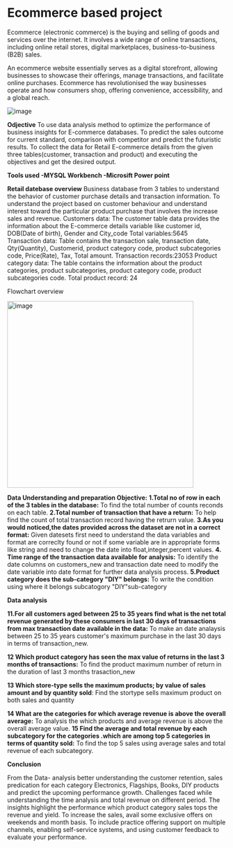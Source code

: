 # Ecommerce based project 

Ecommerce (electronic commerce) is the buying and selling of goods and services over the internet. It involves a wide range of online transactions, including online retail stores, digital marketplaces, business-to-business (B2B) sales.

An ecommerce website essentially serves as a digital storefront, allowing businesses to showcase their offerings, manage transactions, and facilitate online purchases. Ecommerce has revolutionised the way businesses operate and how consumers shop, offering convenience, accessibility, and a global reach.
 

![image](https://github.com/user-attachments/assets/78558d76-f4e8-479f-a9e0-3b03cd1e23e5)






**Odjective**
To use data analysis method to optimize the performance of business insights for E-commerce databases.
To predict the sales outcome for current standard, comparison with competitor and predict the futuristic results.
To collect the data for Retail E-commerce details from the given three tables(customer, transaction and product) and executing the objectives and get the desired output.

**Tools used
-MYSQL Workbench
-Microsift Power point** 

**Retail datebase overview**
Business database from 3 tables to understand the behavior of customer purchase  details and transaction information.
To understand the project based on customer behaviour and understand interest toward the particular product purchase that involves the increase sales and revenue.
Customers data: The customer table data provides the information about the E-commerce details variable like customer id, DOB(Date of birth), Gender and City_code 
Total variables:5645	
Transaction data: Table contains the transaction sale, transaction date, Qty(Quantity), Customerid, product category code, product subcategories code, Price(Rate), Tax, Total amount.
Transaction records:23053
Product category data: The table contains the information about the product categories, product subcategories, product category code, product subcategories code. Total product record: 24

 Flowchart overview

<img width="428" alt="image" src="https://github.com/user-attachments/assets/946fa5c0-658a-4d81-bfbf-2fb3ef35523d">

**Data Understanding and preparation
Objective:**
**1.Total no of row in each of the 3 tables in the database:** To find the total number of counts reconds on each table.
**2.Total number of transaction that have a return:** To help find the count of total transaction record having the retrurn value.
**3.As you would noticed,the dates provided across the dataset are not in a correct format:** Given datesets first need to understand the data variables and format are correclty found or not if some variable are in appropriate forms like string and need to change the date into float,integer,percent values.
**4. Time range of the transaction data available for analysis:** To identify the date columns on customers_new and transaction date need to modify the date variable into date format for further data analysis process.
**5.Product category does the sub-category "DIY" belongs:** To write the condition using where it belongs subcatogory "DIY"sub-category 

**Data analysis**



**11.For all customers aged between 25 to 35 years find what is the net total revenue generated by these consumers in last 30 days of transactions from max transaction date available in the data:** To make an date analaysis between 25 to 35 years customer's maximum  purchase in the last 30 days  in terms of transaction_new.

**12 Which product category has seen the max value of returns in the last 3 months of transactions:** To find the product maximum number of return in the duration of last 3 months trasaction_new

**13 Which store-type sells the maximum products; by value of sales amount and by quantity sold**: Find the stortype sells maximum product on both sales and quantity 

**14 What are the categories for which average revenue is above the overall average:** To analysis the which products and average revenue is above the overall average value.
**15 Find the average and total revenue by each subcategory for the categories .which are among top 5 categories in terms of quantity sold:** To find the top 5 sales using average sales and total revenue of each subcategory.   




**Conclusion**

From the Data- analysis better understanding the customer retention, sales predication for each category Electronics, Flagships, Books, DIY products and predict the upcoming performance growth.
Challenges faced while understanding the time analysis and total revenue on different period.
The insights highlight the performance which product category sales tops the revenue and yield. To increase the sales, avail some exclusive offers on weekends and  month basis.
To  include practice offering support on multiple channels, enabling self-service systems, and using customer feedback to evaluate your performance. 






